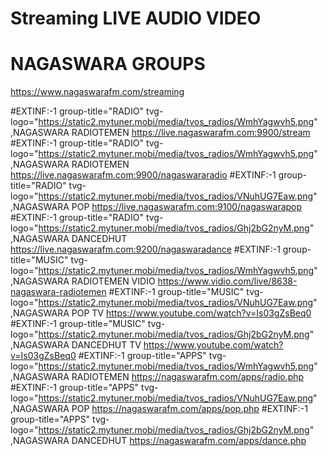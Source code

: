 # Streaming LIVE AUDIO VIDEO
# NAGASWARA GROUPS
https://www.nagaswarafm.com/streaming

#EXTINF:-1 group-title="RADIO" tvg-logo="https://static2.mytuner.mobi/media/tvos_radios/WmhYagwvh5.png" ,NAGASWARA RADIOTEMEN 
https://live.nagaswarafm.com:9900/stream
#EXTINF:-1 group-title="RADIO" tvg-logo="https://static2.mytuner.mobi/media/tvos_radios/WmhYagwvh5.png" ,NAGASWARA RADIOTEMEN 
https://live.nagaswarafm.com:9900/nagaswararadio
#EXTINF:-1 group-title="RADIO" tvg-logo="https://static2.mytuner.mobi/media/tvos_radios/VNuhUG7Eaw.png" ,NAGASWARA POP 
https://live.nagaswarafm.com:9100/nagaswarapop
#EXTINF:-1 group-title="RADIO" tvg-logo="https://static2.mytuner.mobi/media/tvos_radios/Ghj2bG2nyM.png" ,NAGASWARA DANCEDHUT 
https://live.nagaswarafm.com:9200/nagaswaradance
#EXTINF:-1 group-title="MUSIC" tvg-logo="https://static2.mytuner.mobi/media/tvos_radios/WmhYagwvh5.png" ,NAGASWARA RADIOTEMEN VIDIO 
https://www.vidio.com/live/8638-nagaswara-radiotemen
#EXTINF:-1 group-title="MUSIC" tvg-logo="https://static2.mytuner.mobi/media/tvos_radios/VNuhUG7Eaw.png" ,NAGASWARA POP TV 
https://www.youtube.com/watch?v=Is03gZsBeq0
#EXTINF:-1 group-title="MUSIC" tvg-logo="https://static2.mytuner.mobi/media/tvos_radios/Ghj2bG2nyM.png" ,NAGASWARA DANCEDHUT TV 
https://www.youtube.com/watch?v=Is03gZsBeq0
#EXTINF:-1 group-title="APPS" tvg-logo="https://static2.mytuner.mobi/media/tvos_radios/WmhYagwvh5.png" ,NAGASWARA RADIOTEMEN 
https://nagaswarafm.com/apps/radio.php
#EXTINF:-1 group-title="APPS" tvg-logo="https://static2.mytuner.mobi/media/tvos_radios/VNuhUG7Eaw.png" ,NAGASWARA POP 
https://nagaswarafm.com/apps/pop.php
#EXTINF:-1 group-title="APPS" tvg-logo="https://static2.mytuner.mobi/media/tvos_radios/Ghj2bG2nyM.png" ,NAGASWARA DANCEDHUT 
https://nagaswarafm.com/apps/dance.php

